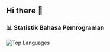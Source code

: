 ## Hi there 👋

### 📊 Statistik Bahasa Pemrograman
![Top Languages](https://github-readme-stats.vercel.app/api/top-langs/?username=kholilapras&layout=compact&langs_count=8&theme=tokyonight)


<!--
**kholilapras/kholilapras** is a ✨ _special_ ✨ repository because its `README.md` (this file) appears on your GitHub profile.

Here are some ideas to get you started:

- 🔭 I’m currently working on ...
- 🌱 I’m currently learning ...
- 👯 I’m looking to collaborate on ...
- 🤔 I’m looking for help with ...
- 💬 Ask me about ...
- 📫 How to reach me: ...
- 😄 Pronouns: ...
- ⚡ Fun fact: ...
-->
